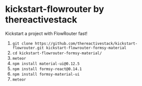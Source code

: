 # kickstart-flowrouter by thereactivestack

Kickstart a project with FlowRouter fast!

1. `git clone https://github.com/thereactivestack/kickstart-flowrouter.git kickstart-flowrouter-formsy-material`
1. `cd kickstart-flowrouter-formsy-material/`
1. `meteor`
1. `npm install material-ui@0.12.5`
1. `npm install formsy-react@0.14.1`
1. `npm install formsy-material-ui`
1. `meteor`
